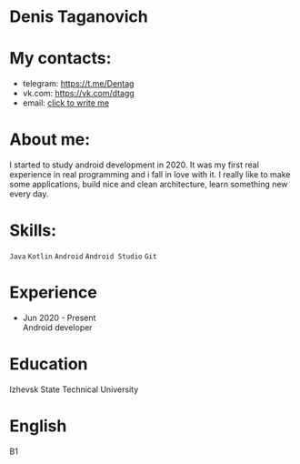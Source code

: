 # Denis Taganovich #
# My contacts: #
* telegram: https://t.me/Dentag
* vk.com: https://vk.com/dtagg
* email: <a href="mailto:dentag@mail.ru">click to write me</a>
# About me: #
I started to study android development in 2020. It was my first real experience in real programming and i fall in love with it. I really like to make some applications, build nice and clean architecture, learn something new every day. 
# Skills: #
`Java` `Kotlin` `Android` `Android Studio` `Git`
# Experience #
* Jun 2020 - Present 
<br>Android developer 
# Education #
Izhevsk State Technical University
# English #
B1
